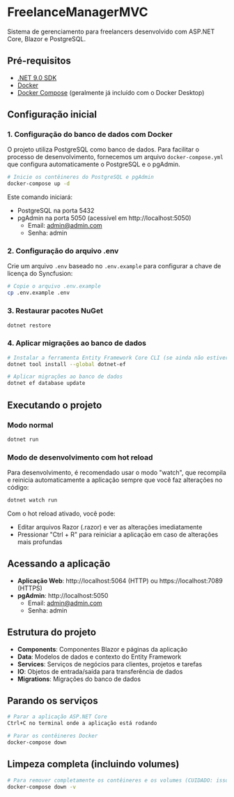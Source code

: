 # FreelanceManagerMVC

Sistema de gerenciamento para freelancers desenvolvido com ASP.NET Core, Blazor e PostgreSQL.

## Pré-requisitos

- [.NET 9.0 SDK](https://dotnet.microsoft.com/download/dotnet/9.0)
- [Docker](https://www.docker.com/products/docker-desktop/)
- [Docker Compose](https://docs.docker.com/compose/install/) (geralmente já incluído com o Docker Desktop)

## Configuração inicial

### 1. Configuração do banco de dados com Docker

O projeto utiliza PostgreSQL como banco de dados. Para facilitar o processo de desenvolvimento, fornecemos um arquivo `docker-compose.yml` que configura automaticamente o PostgreSQL e o pgAdmin.

```bash
# Inicie os contêineres do PostgreSQL e pgAdmin
docker-compose up -d
```

Este comando iniciará:
- PostgreSQL na porta 5432
- pgAdmin na porta 5050 (acessível em http://localhost:5050)
  - Email: admin@admin.com
  - Senha: admin

### 2. Configuração do arquivo .env

Crie um arquivo `.env` baseado no `.env.example` para configurar a chave de licença do Syncfusion:

```bash
# Copie o arquivo .env.example
cp .env.example .env
```

### 3. Restaurar pacotes NuGet

```bash
dotnet restore
```

### 4. Aplicar migrações ao banco de dados

```bash
# Instalar a ferramenta Entity Framework Core CLI (se ainda não estiver instalada)
dotnet tool install --global dotnet-ef

# Aplicar migrações ao banco de dados
dotnet ef database update
```

## Executando o projeto

### Modo normal

```bash
dotnet run
```

### Modo de desenvolvimento com hot reload

Para desenvolvimento, é recomendado usar o modo "watch", que recompila e reinicia automaticamente a aplicação sempre que você faz alterações no código:

```bash
dotnet watch run
```

Com o hot reload ativado, você pode:
- Editar arquivos Razor (.razor) e ver as alterações imediatamente
- Pressionar "Ctrl + R" para reiniciar a aplicação em caso de alterações mais profundas

## Acessando a aplicação

- **Aplicação Web**: http://localhost:5064 (HTTP) ou https://localhost:7089 (HTTPS)
- **pgAdmin**: http://localhost:5050
  - Email: admin@admin.com
  - Senha: admin

## Estrutura do projeto

- **Components**: Componentes Blazor e páginas da aplicação
- **Data**: Modelos de dados e contexto do Entity Framework
- **Services**: Serviços de negócios para clientes, projetos e tarefas
- **IO**: Objetos de entrada/saída para transferência de dados
- **Migrations**: Migrações do banco de dados

## Parando os serviços

```bash
# Parar a aplicação ASP.NET Core
Ctrl+C no terminal onde a aplicação está rodando

# Parar os contêineres Docker
docker-compose down
```

## Limpeza completa (incluindo volumes)

```bash
# Para remover completamente os contêineres e os volumes (CUIDADO: isso apagará todos os dados do banco)
docker-compose down -v
```
